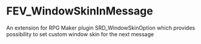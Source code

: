 # FEV_WindowSkinInMessage
An extension for RPG Maker plugin SRD_WindowSkinOption which provides possibility to set custom window skin for the next message
